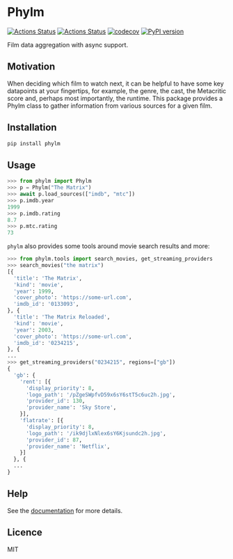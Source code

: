 # Phylm

[![Actions Status](https://github.com/dbatten5/phylm/workflows/Tests/badge.svg)](https://github.com/dbatten5/phylm/actions)
[![Actions Status](https://github.com/dbatten5/phylm/workflows/Release/badge.svg)](https://github.com/dbatten5/phylm/actions)
[![codecov](https://codecov.io/gh/dbatten5/phylm/branch/master/graph/badge.svg?token=P233M48EA6)](https://codecov.io/gh/dbatten5/phylm)
[![PyPI version](https://badge.fury.io/py/phylm.svg)](https://badge.fury.io/py/phylm)

Film data aggregation with async support.

## Motivation

When deciding which film to watch next, it can be helpful to have some key datapoints at
your fingertips, for example, the genre, the cast, the Metacritic score and, perhaps
most importantly, the runtime. This package provides a Phylm class to gather information
from various sources for a given film.

## Installation

```bash
pip install phylm
```

## Usage

```python
>>> from phylm import Phylm
>>> p = Phylm("The Matrix")
>>> await p.load_sources(["imdb", "mtc"])
>>> p.imdb.year
1999
>>> p.imdb.rating
8.7
>>> p.mtc.rating
73
```

`phylm` also provides some tools around movie search results and more:

```python
>>> from phylm.tools import search_movies, get_streaming_providers
>>> search_movies("the matrix")
[{
  'title': 'The Matrix',
  'kind': 'movie',
  'year': 1999,
  'cover_photo': 'https://some-url.com',
  'imdb_id': '0133093',
}, {
  'title': 'The Matrix Reloaded',
  'kind': 'movie',
  'year': 2003,
  'cover_photo': 'https://some-url.com',
  'imdb_id': '0234215',
}, {
...
>>> get_streaming_providers("0234215", regions=["gb"])
{
  'gb': {
    'rent': [{
      'display_priority': 8,
      'logo_path': '/pZgeSWpfvD59x6sY6stT5c6uc2h.jpg',
      'provider_id': 130,
      'provider_name': 'Sky Store',
    }],
    'flatrate': [{
      'display_priority': 8,
      'logo_path': '/ik9djlxNlex6sY6Kjsundc2h.jpg',
      'provider_id': 87,
      'provider_name': 'Netflix',
    }]
  }, {
  ...
}
```

## Help

See the [documentation](https://dbatten5.github.io/phylm) for more details.

## Licence

MIT
